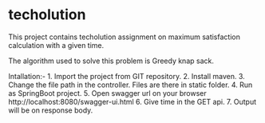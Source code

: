 # techolution

This project contains techolution assignment on maximum satisfaction calculation with a given time.

The algorithm used to solve this problem is Greedy knap sack.

Intallation:-
	1. Import the project from GIT repository.
	2. Install maven.
	3. Change the file path in the controller. Files are there in static folder.
	4. Run as SpringBoot project.
	5. Open swagger url on your browser http://localhost:8080/swagger-ui.html
	6. Give time in the GET api.
	7. Output will be on response body.
